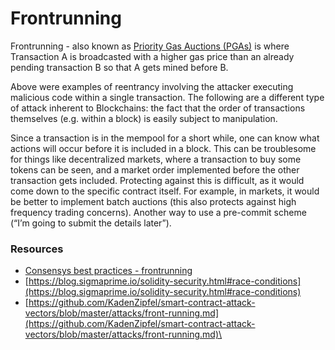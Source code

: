 # Frontrunning

Frontrunning - also known as [Priority Gas Auctions (PGAs)](https://arxiv.org/pdf/1904.05234.pdf) is where Transaction A is broadcasted with a higher gas price than an already pending transaction B so that A gets mined before B.

Above were examples of reentrancy involving the attacker executing malicious code within a single transaction. The following are a different type of attack inherent to Blockchains: the fact that the order of transactions themselves (e.g. within a block) is easily subject to manipulation.

Since a transaction is in the mempool for a short while, one can know what actions will occur before it is included in a block. This can be troublesome for things like decentralized markets, where a transaction to buy some tokens can be seen, and a market order implemented before the other transaction gets included. Protecting against this is difficult, as it would come down to the specific contract itself. For example, in markets, it would be better to implement batch auctions (this also protects against high frequency trading concerns). Another way to use a pre-commit scheme (“I’m going to submit the details later”).

### Resources

* [Consensys best practices - frontrunning](https://consensys.github.io/smart-contract-best-practices/known\_attacks/#front-running)
* [https://blog.sigmaprime.io/solidity-security.html#race-conditions](https://blog.sigmaprime.io/solidity-security.html#race-conditions)
* [https://github.com/KadenZipfel/smart-contract-attack-vectors/blob/master/attacks/front-running.md](https://github.com/KadenZipfel/smart-contract-attack-vectors/blob/master/attacks/front-running.md)\
